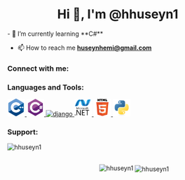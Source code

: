 <h1 align="center">Hi 👋, I'm @hhuseyn1</h1>
- 🌱 I’m currently learning **C#**

- 📫 How to reach me **huseynhemi@gmail.com**

<h3 align="left">Connect with me:</h3>
<p align="left">
</p>

<h3 align="left">Languages and Tools:</h3>
<p align="left"> <a href="https://www.w3schools.com/cpp/" target="_blank" rel="noreferrer"> <img src="https://raw.githubusercontent.com/devicons/devicon/master/icons/cplusplus/cplusplus-original.svg" alt="cplusplus" width="40" height="40"/> </a> <a href="https://www.w3schools.com/cs/" target="_blank" rel="noreferrer"> <img src="https://raw.githubusercontent.com/devicons/devicon/master/icons/csharp/csharp-original.svg" alt="csharp" width="40" height="40"/> </a> <a href="https://www.djangoproject.com/" target="_blank" rel="noreferrer"> <img src="https://cdn.worldvectorlogo.com/logos/django.svg" alt="django" width="40" height="40"/> </a> <a href="https://dotnet.microsoft.com/" target="_blank" rel="noreferrer"> <img src="https://raw.githubusercontent.com/devicons/devicon/master/icons/dot-net/dot-net-original-wordmark.svg" alt="dotnet" width="40" height="40"/> </a> <a href="https://www.w3.org/html/" target="_blank" rel="noreferrer"> <img src="https://raw.githubusercontent.com/devicons/devicon/master/icons/html5/html5-original-wordmark.svg" alt="html5" width="40" height="40"/> </a> <a href="https://www.python.org" target="_blank" rel="noreferrer"> <img src="https://raw.githubusercontent.com/devicons/devicon/master/icons/python/python-original.svg" alt="python" width="40" height="40"/> </a> </p>

<h3 align="left">Support:</h3>
<p><a href="https://www.buymeacoffee.com/hhuseyn1"> <img align="left" src="https://cdn.buymeacoffee.com/buttons/v2/default-yellow.png" height="50" width="210" alt="hhuseyn1" /></a></p><br><br>

<p><img align="left" src="https://github-readme-stats.vercel.app/api/top-langs?username=hhuseyn1&show_icons=true&locale=en&layout=compact" alt="hhuseyn1" /></p>

<p>&nbsp;<img align="center" src="https://github-readme-stats.vercel.app/api?username=hhuseyn1&show_icons=true&locale=en" alt="hhuseyn1" /></p>
